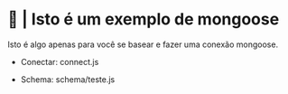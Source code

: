 # 🥥 | Isto é um exemplo de mongoose
Isto é algo apenas para você se basear e fazer uma conexão mongoose.

- Conectar: connect.js

- Schema: schema/teste.js
